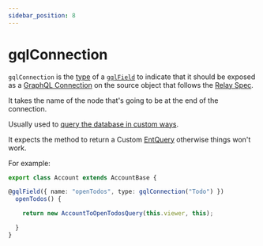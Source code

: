 ```yaml
---
sidebar_position: 8
---
```


# gqlConnection

`gqlConnection` is the [type](/docs/custom-graphql/gql-field#type) of a [`gqlField`](/docs/custom-graphql/gql-field) to indicate that it should be exposed as a [GraphQL Connection](https://graphql.org/learn/pagination/#complete-connection-model) on the source object that follows the [Relay Spec](https://relay.dev/graphql/connections.htm).

It takes the name of the node that's going to be at the end of the connection.

Usually used to [query the database in custom ways](/docs/custom-data-access/custom-queries).

It expects the method to return a Custom [EntQuery](/docs/core-concepts/ent-query) otherwise things won't work.

For example:

```ts title="src/account.ts"
export class Account extends AccountBase {

@gqlField({ name: "openTodos", type: gqlConnection("Todo") })
  openTodos() {

    return new AccountToOpenTodosQuery(this.viewer, this);

  }
}
```
